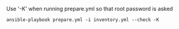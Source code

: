 Use '-K' when running prepare.yml so that root password is asked

`ansible-playbook prepare.yml -i inventory.yml --check -K`